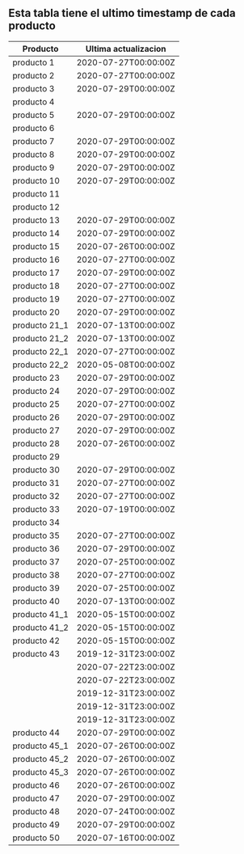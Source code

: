 ## Esta tabla tiene el ultimo timestamp de cada producto
|Producto|Ultima actualizacion |
|------ |------ |
|producto 1|2020-07-27T00:00:00Z|
|producto 2|2020-07-27T00:00:00Z|
|producto 3|2020-07-29T00:00:00Z|
|producto 4|
|producto 5|2020-07-29T00:00:00Z|
|producto 6|
|producto 7|2020-07-29T00:00:00Z|
|producto 8|2020-07-29T00:00:00Z|
|producto 9|2020-07-29T00:00:00Z|
|producto 10|2020-07-29T00:00:00Z|
|producto 11|
|producto 12|
|producto 13|2020-07-29T00:00:00Z|
|producto 14|2020-07-29T00:00:00Z|
|producto 15|2020-07-26T00:00:00Z|
|producto 16|2020-07-27T00:00:00Z|
|producto 17|2020-07-29T00:00:00Z|
|producto 18|2020-07-27T00:00:00Z|
|producto 19|2020-07-27T00:00:00Z|
|producto 20|2020-07-29T00:00:00Z|
|producto 21_1|2020-07-13T00:00:00Z|
|producto 21_2|2020-07-13T00:00:00Z|
|producto 22_1|2020-07-27T00:00:00Z|
|producto 22_2|2020-05-08T00:00:00Z|
|producto 23|2020-07-29T00:00:00Z|
|producto 24|2020-07-29T00:00:00Z|
|producto 25|2020-07-27T00:00:00Z|
|producto 26|2020-07-29T00:00:00Z|
|producto 27|2020-07-29T00:00:00Z|
|producto 28|2020-07-26T00:00:00Z|
|producto 29|
|producto 30|2020-07-29T00:00:00Z|
|producto 31|2020-07-27T00:00:00Z|
|producto 32|2020-07-27T00:00:00Z|
|producto 33|2020-07-19T00:00:00Z|
|producto 34|
|producto 35|2020-07-27T00:00:00Z|
|producto 36|2020-07-29T00:00:00Z|
|producto 37|2020-07-25T00:00:00Z|
|producto 38|2020-07-27T00:00:00Z|
|producto 39|2020-07-25T00:00:00Z|
|producto 40|2020-07-13T00:00:00Z|
|producto 41_1|2020-05-15T00:00:00Z|
|producto 41_2|2020-05-15T00:00:00Z|
|producto 42|2020-05-15T00:00:00Z|
|producto 43|2019-12-31T23:00:00Z|
| |2020-07-22T23:00:00Z|
| |2020-07-22T23:00:00Z|
| |2019-12-31T23:00:00Z|
| |2019-12-31T23:00:00Z|
| |2019-12-31T23:00:00Z|
|producto 44|2020-07-29T00:00:00Z|
|producto 45_1|2020-07-26T00:00:00Z|
|producto 45_2|2020-07-26T00:00:00Z|
|producto 45_3|2020-07-26T00:00:00Z|
|producto 46|2020-07-26T00:00:00Z|
|producto 47|2020-07-29T00:00:00Z|
|producto 48|2020-07-24T00:00:00Z|
|producto 49|2020-07-29T00:00:00Z|
|producto 50|2020-07-16T00:00:00Z|
